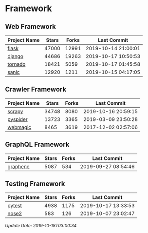 # Framework

## Web Framework

| Project Name | Stars | Forks | Last Commit |
| ------------ | ----- | ----- | ----------- |
| [flask](https://github.com/pallets/flask) | 47000 | 12991 | 2019-10-14 21:00:01 |
| [django](https://github.com/django/django) | 44686 | 19263 | 2019-10-17 10:50:53 |
| [tornado](https://github.com/tornadoweb/tornado) | 18421 | 5059 | 2019-10-17 01:45:58 |
| [sanic](https://github.com/huge-success/sanic) | 12920 | 1211 | 2019-10-15 04:17:05 |

## Crawler Framework

| Project Name | Stars | Forks | Last Commit |
| ------------ | ----- | ----- | ----------- |
| [scrapy](https://github.com/scrapy/scrapy) | 34748 | 8080 | 2019-10-16 20:59:15 |
| [pyspider](https://github.com/binux/pyspider) | 13723 | 3365 | 2019-03-09 23:50:28 |
| [webmagic](https://github.com/code4craft/webmagic) | 8465 | 3619 | 2017-12-02 02:57:06 |

## GraphQL Framework

| Project Name | Stars | Forks | Last Commit |
| ------------ | ----- | ----- | ----------- |
| [graphene](https://github.com/graphql-python/graphene) | 5087 | 534 | 2019-09-27 08:54:46 |

## Testing Framework

| Project Name | Stars | Forks | Last Commit |
| ------------ | ----- | ----- | ----------- |
| [pytest](https://github.com/pytest-dev/pytest) | 4938 | 1175 | 2019-10-17 13:33:53 |
| [nose2](https://github.com/nose-devs/nose2) | 583 | 126 | 2019-10-07 23:02:47 |

*Update Date: 2019-10-18T03:00:34*